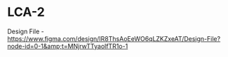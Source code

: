 # LCA-2
Design File - https://www.figma.com/design/IR8ThsAoEeWO6qLZKZxeAT/Design-File?node-id=0-1&amp;t=MNjrwTTyaolfTR1o-1

